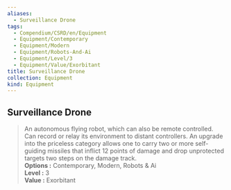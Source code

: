 ```yaml
---
aliases:
  - Surveillance Drone
tags:
  - Compendium/CSRD/en/Equipment
  - Equipment/Contemporary
  - Equipment/Modern
  - Equipment/Robots-And-Ai
  - Equipment/Level/3
  - Equipment/Value/Exorbitant
title: Surveillance Drone
collection: Equipment
kind: Equipment
---
```

## Surveillance Drone  
  
>An autonomous flying robot, which can also be remote controlled. Can record or relay its environment to distant controllers. An upgrade into the priceless category allows one to carry two or more self-guiding missiles that inflict 12 points of damage and drop unprotected targets two steps on the damage track.  
> **Options :** Contemporary, Modern, Robots & Ai  
> **Level :** 3  
> **Value :** Exorbitant